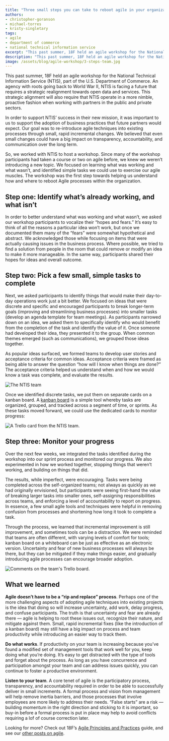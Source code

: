 ```yaml
---
title: "Three small steps you can take to reboot agile in your organization"
authors:
- christopher-goranson
- michael-torres
- kristy-singletary
tags:
- agile
- department of commerce
- national technical information service
excerpt: "This past summer, 18F held an agile workshop for the National Technical Information Service (NTIS), part of the U.S. Department of Commerce. An agency with roots going back to World War II, NTIS is facing a future that requires a strategic realignment towards open data and services."
description: "This past summer, 18F held an agile workshop for the National Technical Information Service (NTIS), part of the U.S. Department of Commerce. An agency with roots going back to World War II, NTIS is facing a future that requires a strategic realignment towards open data and services."
image: /assets/blog/agile-workshop/3-steps-team.jpg
---
```

This past summer, 18F held an agile workshop for the National Technical
Information Service (NTIS), part of the U.S. Department of Commerce. An
agency with roots going back to World War II, NTIS is facing a future
that requires a strategic realignment towards open data and services.
This strategic alignment will also require that NTIS operate in a more
nimble, proactive fashion when working with partners in the public and
private sectors.

In order to support NTIS’ success in their new mission, it was important
to us to support the adoption of business practices that future partners
would expect. Our goal was to re-introduce agile techniques into
existing processes through small, rapid incremental changes. We believed
that even small changes could have a big impact on transparency,
accountability, and communication over the long term.

So, we worked with NTIS to host a workshop. Since many of the workshop
participants had taken a course or two on agile before, we knew we
weren’t introducing a new topic. We focused on learning what was working
and what wasn’t, and identified simple tasks we could use to exercise
our agile muscles. The workshop was the first step towards helping us
understand how and where to reboot Agile processes within the
organization.

## Step one: Identify what’s already working, and what isn’t

In order to better understand what was working and what wasn’t, we asked
our workshop participants to vocalize their “hopes and fears.” It’s easy
to think of all the reasons a particular idea won’t work, but once we
documented them many of the “fears” were somewhat hypothetical and
abstract. We acknowledged those while focusing on items that were
actually causing issues in the business process. Where possible, we
tried to find a solution from people in the room that could remove or
modify an idea to make it more manageable. In the same way, participants
shared their hopes for ideas and overall outcome.

## Step two: Pick a few small, simple tasks to complete

Next, we asked participants to identify things that would make their
day-to-day operations work just a bit better. We focused on ideas that
were discrete and specific and encouraged participants to break
longer-term goals (improving and streamlining business processes) into
smaller tasks (develop an agenda template for team meetings). As
participants narrowed down on an idea, we asked them to specifically
identify who would benefit from the completion of the task and identify
the value of it. Once someone had developed their idea, they presented
it to the group. When common themes emerged (such as communications), we
grouped those ideas together.

As popular ideas surfaced, we formed teams to develop user stories and
acceptance criteria for common ideas. Acceptance criteria were framed as
being able to answer the question “how will I know when things are
done?” The acceptance criteria helped us understand when and how we
would know a task was complete, and evaluate the results.

![The NTIS team]({{site.baseurl}}{{page.image}})

Once we identified discrete tasks, we put them on separate cards on a
kanban board. A [kanban
board](https://18f.gsa.gov/2016/08/31/kanban-for-government/) is a
simple tool whereby tasks are organized, grouped, and tracked across a
segment of time, or sprints. As these tasks moved forward, we could use
the dedicated cards to monitor progress:

![A Trello card from the NTIS team.]({{site.baseurl}}/assets/blog/agile-workshop/3-steps-trello-card.jpg)

## Step three: Monitor your progress

Over the next few weeks, we integrated the tasks identified during the
workshop into our sprint process and monitored our progress. We also
experimented in how we worked together, stopping things that weren’t
working, and building on things that did.

The results, while imperfect, were encouraging. Tasks were being
completed across the self-organized teams; not always as quickly as we
had originally envisioned, but participants were seeing first-hand the
value of breaking larger tasks into smaller ones, self-assigning
responsibilities across teams, and enforcing a level of accountability
to report on progress. In essence, a few small agile tools and
techniques were helpful in removing confusion from processes and
shortening how long it took to complete a task.

Through the process, we learned that incremental improvement is still
improvement, and sometimes tools can be a distraction. We were reminded
that teams are often different, with varying levels of comfort for
tools; kanban board on a whiteboard can be just as effective as an
electronic version. Uncertainty and fear of new business processes will
always be there, but they can be mitigated if they make things easier,
and gradually introducing agile processes can encourage broader
adoption.

![Comments on the team's Trello board.]({{site.baseurl}}/assets/blog/agile-workshop/3-steps-trello-comments.jpg)
## What we learned

**Agile doesn’t have to be a “rip and replace” process**. Perhaps one of
the more challenging aspects of adopting agile techniques into existing
projects is the idea that doing so will increase uncertainty, add work,
delay progress, and confuse participants. The truth is that uncertainty
and fear are already there — agile is helping to root these issues out,
recognize their nature, and mitigate against them. Small, rapid
incremental fixes (like the introduction of a kanban board) may still
have a big impact on process and team productivity while introducing an
easier way to track them.

**Do what works**. If productivity on your team is increasing because
you’ve found a modified set of management tools that work well for you,
keep doing what you’re doing. It’s easy to get distracted with the type
of tools and forget about the process. As long as you have concurrence
and participation amongst your team and can address issues quickly, you
can continue to foster a productive environment.

**Listen to your team**. A core tenet of agile is the participatory
process, transparency, and accountability required in order to be able
to successfully deliver in small increments. A formal process and vision
from management will help remove inertia barriers, and those processes
that involve employees are more likely to address their needs. “False
starts” are a risk — building momentum in the right direction and
sticking to it is important, so buy-in before a formal process is put in
place may help to avoid conflicts requiring a lof of course correction
later.

Looking for more? Check out 18F’s [Agile Principles and
Practices](https://pages.18f.gov/agile/) guide, and see our [other
posts on agile](https://18f.gsa.gov/tags/agile/).
